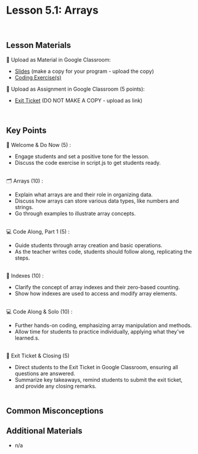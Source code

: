 # Lesson 5.1: Arrays

<br>

## Lesson Materials

📖 Upload as Material in Google Classroom:
- [Slides](https://docs.google.com/presentation/d/1z-kVMW5bbTPf3dmlNLPSw-3WfCCHldUp10jowDO_SgM/edit?usp=sharing) (make a copy for your program - upload the copy)
- [Coding Exercise(s)](https://github.com/JillVanO/int-u5l1-23-24-student-exercises)

📝 Upload as Assignment in Google Classroom (5 points):
- [Exit Ticket](https://forms.gle/QNnwAoUonwW6xKtW7) (DO NOT MAKE A COPY - upload as link)

<br>


## Key Points

👋 Welcome & Do Now (5) :
- Engage students and set a positive tone for the lesson.
- Discuss the code exercise in script.js to get students ready.<br><br>

🗂️ Arrays (10) :
- Explain what arrays are and their role in organizing data.
- Discuss how arrays can store various data types, like numbers and strings.
- Go through examples to illustrate array concepts.<br><br>

💻 Code Along, Part 1 (5) : 
- Guide students through array creation and basic operations.
- As the teacher writes code, students should follow along, replicating the steps.<br><br>

🔢 Indexes (10) : 
- Clarify the concept of array indexes and their zero-based counting.
- Show how indexes are used to access and modify array elements.<br><br>

💻 Code Along & Solo (10) :
- Further hands-on coding, emphasizing array manipulation and methods.
- Allow time for students to practice individually, applying what they've learned.s.<br><br>

👋 Exit Ticket & Closing (5)
- Direct students to the Exit Ticket in Google Classroom, ensuring all questions are answered.
- Summarize key takeaways, remind students to submit the exit ticket, and provide any closing remarks.<br><br>


## Common Misconceptions



## Additional Materials
- n/a
